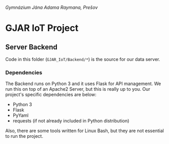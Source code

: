 *Gymnázium Jána Adama Raymana, Prešov*

# GJAR IoT Project
## Server Backend

Code in this folder (`GJAR_IoT/Backend/*`) is the source for our data server.

### Dependencies

The Backend runs on Python 3 and it uses Flask for API management. We run this on top of an Apache2 Server, but this is really up to you. Our project's specific dependencies are below:

- Python 3
- Flask
- PyYaml
- requests (if not already included in Python distribution)

Also, there are some tools written for Linux Bash, but they are not essential to run the project.

